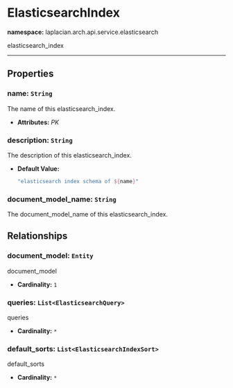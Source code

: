 # **ElasticsearchIndex**
**namespace:** laplacian.arch.api.service.elasticsearch

elasticsearch_index



---

## Properties

### name: `String`
The name of this elasticsearch_index.
- **Attributes:** *PK*

### description: `String`
The description of this elasticsearch_index.
- **Default Value:**
  ```kotlin
  "elasticsearch index schema of ${name}"
  ```

### document_model_name: `String`
The document_model_name of this elasticsearch_index.

## Relationships

### document_model: `Entity`
document_model
- **Cardinality:** `1`

### queries: `List<ElasticsearchQuery>`
queries
- **Cardinality:** `*`

### default_sorts: `List<ElasticsearchIndexSort>`
default_sorts
- **Cardinality:** `*`